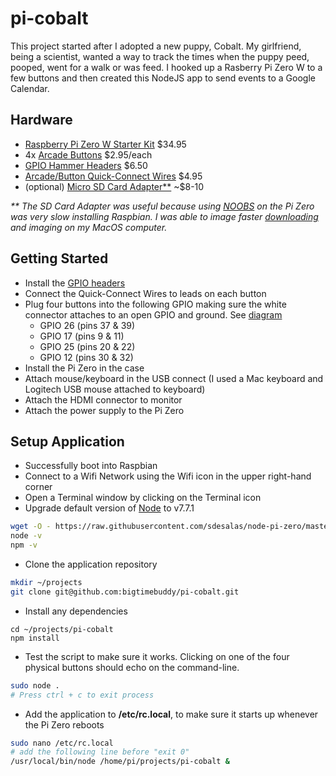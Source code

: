 # pi-cobalt

This project started after I adopted a new puppy, Cobalt. My girlfriend, being a scientist, wanted a way to track the times when the puppy peed, pooped, went for a walk or was feed. I hooked up a Rasberry Pi Zero W to a few buttons and then created this NodeJS app to send events to a Google Calendar.

## Hardware

* [Raspberry Pi Zero W Starter Kit](http://www.canakit.com/raspberry-pi-zero-wireless.html) $34.95 
* 4x [Arcade Buttons](https://www.adafruit.com/product/471) $2.95/each
* [GPIO Hammer Headers](https://www.adafruit.com/product/3413) $6.50
* [Arcade/Button Quick-Connect Wires](https://www.adafruit.com/product/1152) $4.95
* (optional) [Micro SD Card Adapter**](https://www.amazon.com/SanDisk-microSDHC-Class-Adapter-SDSDQ-8192/dp/B001B1AR50/ref=sr_1_1?ie=UTF8&qid=1495114581&sr=8-1&keywords=micro+sd+adapter+8gb) ~$8-10

_** The SD Card Adapter was useful because using [NOOBS](https://www.raspberrypi.org/downloads/noobs/) on the Pi Zero was very slow installing Raspbian. I was able to image faster [downloading](https://www.raspberrypi.org/downloads/raspbian/) and imaging on my MacOS computer._

## Getting Started

* Install the [GPIO headers](https://learn.pimoroni.com/tutorial/sandyj/fitting-hammer-headers)
* Connect the Quick-Connect Wires to leads on each button
* Plug four buttons into the following GPIO making sure the white connector attaches to an open GPIO and ground. See [diagram](https://pinout.xyz/)
    * GPIO 26 (pins 37 & 39)
    * GPIO 17 (pins 9 & 11)
    * GPIO 25 (pins 20 & 22)
    * GPIO 12 (pins 30 & 32)
* Install the Pi Zero in the case
* Attach mouse/keyboard in the USB connect (I used a Mac keyboard and Logitech USB mouse attached to keyboard)
* Attach the HDMI connector to monitor
* Attach the power supply to the Pi Zero

## Setup Application

* Successfully boot into Raspbian
* Connect to a Wifi Network using the Wifi icon in the upper right-hand corner
* Open a Terminal window by clicking on the Terminal icon
* Upgrade default version of [Node](https://github.com/sdesalas/node-pi-zero) to v7.7.1
```bash
wget -O - https://raw.githubusercontent.com/sdesalas/node-pi-zero/master/install-node-v7.7.1.sh | bash
node -v
npm -v
```
* Clone the application repository
```bash
mkdir ~/projects
git clone git@github.com:bigtimebuddy/pi-cobalt.git
```
* Install any dependencies
```
cd ~/projects/pi-cobalt
npm install
```
* Test the script to make sure it works. Clicking on one of the four physical buttons should echo on the command-line.
```bash
sudo node .
# Press ctrl + c to exit process
```
* Add the application to **/etc/rc.local**, to make sure it starts up whenever the Pi Zero reboots 
```bash
sudo nano /etc/rc.local
# add the following line before "exit 0"
/usr/local/bin/node /home/pi/projects/pi-cobalt &
```